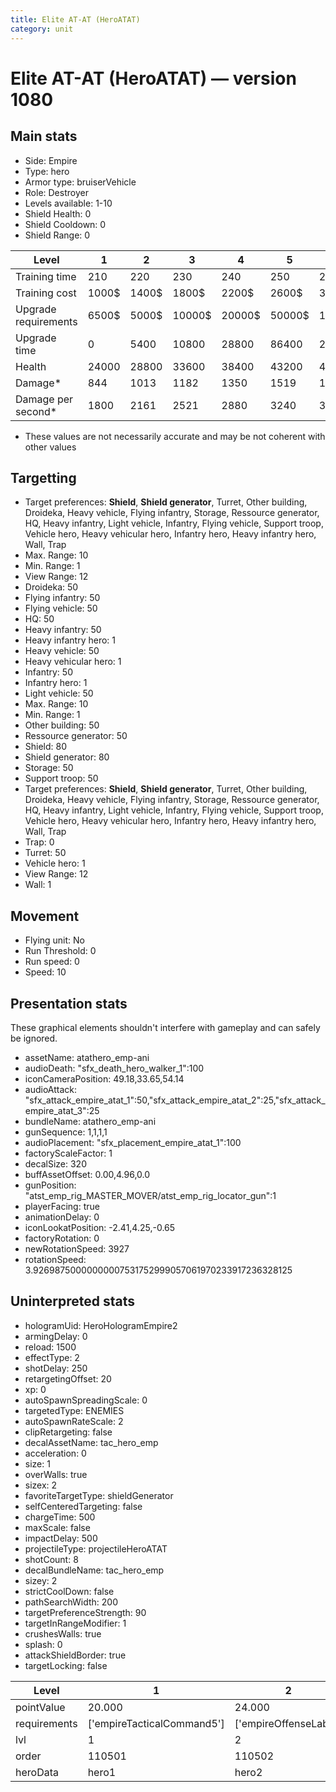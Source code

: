 ```yaml
---
title: Elite AT-AT (HeroATAT)
category: unit
---
```


# Elite AT-AT (HeroATAT) — version 1080

## Main stats

  * Side: Empire
  * Type: hero
  * Armor type: bruiserVehicle
  * Role: Destroyer
  * Levels available: 1-10
  * Shield Health: 0
  * Shield Cooldown: 0
  * Shield Range: 0

|Level               |1    |2    |3     |4     |5     |6      |7      |8      |9       |10      |
|--------------------|-----|-----|------|------|------|-------|-------|-------|--------|--------|
|Training time       |210  |220  |230   |240   |250   |260    |270    |280    |290     |300     |
|Training cost       |1000$|1400$|1800$ |2200$ |2600$ |3000$  |3400$  |3800$  |4200$   |4600$   |
|Upgrade requirements|6500$|5000$|10000$|20000$|50000$|135000$|225000$|450000$|1500000$|2500000$|
|Upgrade time        |0    |5400 |10800 |28800 |86400 |259200 |432000 |604800 |864000  |1209600 |
|Health              |24000|28800|33600 |38400 |43200 |48000  |52800  |57600  |62400   |72000   |
|Damage*             |844  |1013 |1182  |1350  |1519  |1688   |1857   |2025   |2194    |2532    |
|Damage per second*  |1800 |2161 |2521  |2880  |3240  |3601   |3961   |4320   |4680    |5401    |

* These values are not necessarily accurate and may be not coherent with other values

## Targetting

  * Target preferences: **Shield**, **Shield generator**, Turret, Other building, Droideka, Heavy vehicle, Flying infantry, Storage, Ressource generator, HQ, Heavy infantry, Light vehicle, Infantry, Flying vehicle, Support troop, Vehicle hero, Heavy vehicular hero, Infantry hero, Heavy infantry hero, Wall, Trap
  * Max. Range: 10
  * Min. Range: 1
  * View Range: 12
  * Droideka: 50
  * Flying infantry: 50
  * Flying vehicle: 50
  * HQ: 50
  * Heavy infantry: 50
  * Heavy infantry hero: 1
  * Heavy vehicle: 50
  * Heavy vehicular hero: 1
  * Infantry: 50
  * Infantry hero: 1
  * Light vehicle: 50
  * Max. Range: 10
  * Min. Range: 1
  * Other building: 50
  * Ressource generator: 50
  * Shield: 80
  * Shield generator: 80
  * Storage: 50
  * Support troop: 50
  * Target preferences: **Shield**, **Shield generator**, Turret, Other building, Droideka, Heavy vehicle, Flying infantry, Storage, Ressource generator, HQ, Heavy infantry, Light vehicle, Infantry, Flying vehicle, Support troop, Vehicle hero, Heavy vehicular hero, Infantry hero, Heavy infantry hero, Wall, Trap
  * Trap: 0
  * Turret: 50
  * Vehicle hero: 1
  * View Range: 12
  * Wall: 1

## Movement

  * Flying unit: No
  * Run Threshold: 0
  * Run speed: 0
  * Speed: 10

## Presentation stats

These graphical elements shouldn't interfere with gameplay and can safely be ignored.

  * assetName: atathero_emp-ani
  * audioDeath: "sfx_death_hero_walker_1":100
  * iconCameraPosition: 49.18,33.65,54.14
  * audioAttack: "sfx_attack_empire_atat_1":50,"sfx_attack_empire_atat_2":25,"sfx_attack_empire_atat_3":25
  * bundleName: atathero_emp-ani
  * gunSequence: 1,1,1,1
  * audioPlacement: "sfx_placement_empire_atat_1":100
  * factoryScaleFactor: 1
  * decalSize: 320
  * buffAssetOffset: 0.00,4.96,0.0
  * gunPosition: "atst_emp_rig_MASTER_MOVER/atst_emp_rig_locator_gun":1
  * playerFacing: true
  * animationDelay: 0
  * iconLookatPosition: -2.41,4.25,-0.65
  * factoryRotation: 0
  * newRotationSpeed: 3927
  * rotationSpeed: 3.92698750000000007531752999057061970233917236328125

## Uninterpreted stats

  * hologramUid: HeroHologramEmpire2
  * armingDelay: 0
  * reload: 1500
  * effectType: 2
  * shotDelay: 250
  * retargetingOffset: 20
  * xp: 0
  * autoSpawnSpreadingScale: 0
  * targetedType: ENEMIES
  * autoSpawnRateScale: 2
  * clipRetargeting: false
  * decalAssetName: tac_hero_emp
  * acceleration: 0
  * size: 1
  * overWalls: true
  * sizex: 2
  * favoriteTargetType: shieldGenerator
  * selfCenteredTargeting: false
  * chargeTime: 500
  * maxScale: false
  * impactDelay: 500
  * projectileType: projectileHeroATAT
  * shotCount: 8
  * decalBundleName: tac_hero_emp
  * sizey: 2
  * strictCoolDown: false
  * pathSearchWidth: 200
  * targetPreferenceStrength: 90
  * targetInRangeModifier: 1
  * crushesWalls: true
  * splash: 0
  * attackShieldBorder: true
  * targetLocking: false

|Level       |1                         |2                    |3                    |4                    |5                    |6                    |7                    |8                    |9                    |10                    |
|------------|--------------------------|---------------------|---------------------|---------------------|---------------------|---------------------|---------------------|---------------------|---------------------|----------------------|
|pointValue  |20.000                    |24.000               |28.000               |32.000               |36.000               |40.000               |44.000               |48.000               |52.000               |60.000                |
|requirements|['empireTacticalCommand5']|['empireOffenseLab2']|['empireOffenseLab3']|['empireOffenseLab4']|['empireOffenseLab5']|['empireOffenseLab6']|['empireOffenseLab7']|['empireOffenseLab8']|['empireOffenseLab9']|['empireOffenseLab10']|
|lvl         |1                         |2                    |3                    |4                    |5                    |6                    |7                    |8                    |9                    |10                    |
|order       |110501                    |110502               |110503               |110504               |110505               |110506               |110507               |110508               |110509               |110510                |
|heroData    |hero1                     |hero2                |hero3                |hero4                |hero5                |hero6                |hero7                |hero8                |hero9                |hero10                |

